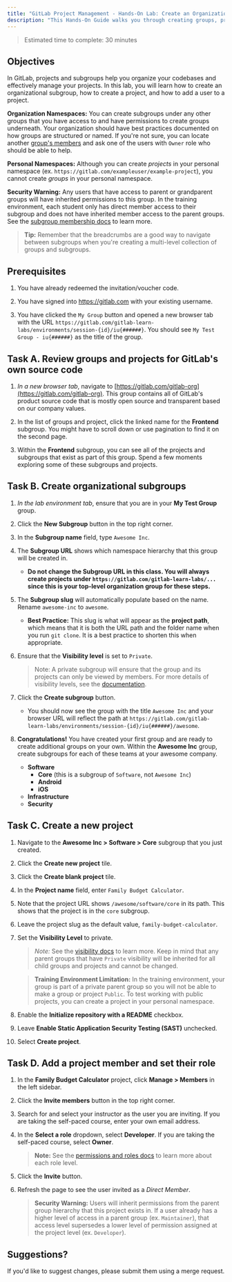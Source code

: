 ```yaml
---
title: "GitLab Project Management - Hands-On Lab: Create an Organizational Structure in GitLab"
description: "This Hands-On Guide walks you through creating groups, projects, and project members in GitLab."
---
```


> Estimated time to complete: 30 minutes


## Objectives

In GitLab, projects and subgroups help you organize your codebases and effectively manage your projects. In this lab, you will learn how to create an organizational subgroup, how to create a project, and how to add a user to a project.

**Organization Namespaces:** You can create subgroups under any other groups that you have access to and have permissions to create groups underneath. Your organization should have best practices documented on how groups are structured or named. If you're not sure, you can locate another [group's members](https://docs.gitlab.com/ee/user/project/members/#display-direct-members) and ask one of the users with `Owner` role who should be able to help.

**Personal Namespaces:** Although you can create _projects_ in your personal namespace (ex. `https://gitlab.com/exampleuser/example-project`), you cannot create _groups_ in your personal namespace.

**Security Warning:** Any users that have access to parent or grandparent groups will have inherited permissions to this group. In the training environment, each student only has direct member access to their subgroup and does not have inherited member access to the parent groups. See the [subgroup membership docs](https://docs.gitlab.com/ee/user/group/subgroups/index.html#subgroup-membership) to learn more.

> **Tip:** Remember that the breadcrumbs are a good way to navigate between subgroups when you're creating a multi-level collection of groups and subgroups.

## Prerequisites

1. You have already redeemed the invitation/voucher code.

1. You have signed into https://gitlab.com with your existing username.

1. You have clicked the `My Group` button and opened a new browser tab with the URL `https://gitlab.com/gitlab-learn-labs/environments/session-{id}/iu{######}`. You should see `My Test Group - iu{######}` as the title of the group.

## Task A. Review groups and projects for GitLab's own source code

1. _In a new browser tab_, navigate to [https://gitlab.com/gitlab-org](https://gitlab.com/gitlab-org). This group contains all of GitLab's product source code that is mostly open source and transparent based on our company values.

2. In the list of groups and project, click the linked name for the **Frontend** subgroup. You might have to scroll down or use pagination to find it on the second page.

3. Within the **Frontend** subgroup, you can see all of the projects and subgroups that exist as part of this group. Spend a few moments exploring some of these subgroups and projects.

## Task B. Create organizational subgroups

1. _In the lab environment tab_, ensure that you are in your **My Test Group** group.

1. Click the **New Subgroup** button in the top right corner.

1. In the **Subgroup name** field, type `Awesome Inc`.

1. The **Subgroup URL** shows which namespace hierarchy that this group will be created in.

    - **Do not change the Subgroup URL in this class. You will always create projects under `https://gitlab.com/gitlab-learn-labs/...` since this is your top-level organization group for these steps.**

1. The **Subgroup slug** will automatically populate based on the name. Rename `awesome-inc` to `awesome`.

    - **Best Practice:** This slug is what will appear as the **project path**, which means that it is both the URL path and the folder name when you run `git clone`. It is a best practice to shorten this when appropriate.

1. Ensure that the **Visibility level** is set to `Private`.

    > Note: A private subgroup will ensure that the group and its projects can only be viewed by members. For more details of visibility levels, see the [documentation](https://docs.gitlab.com/ee/user/public_access.html).

1. Click the **Create subgroup** button.
    - You should now see the group with the title `Awesome Inc` and your browser URL will reflect the path at `https://gitlab.com/gitlab-learn-labs/environments/session-{id}/iu{######}/awesome`.

1. **Congratulations!** You have created your first group and are ready to create additional groups on your own. Within the **Awesome Inc** group, create subgroups for each of these teams at your awesome company.
    - **Software**
      - **Core** (this is a subgroup of `Software`, not `Awesome Inc`)
      - **Android**
      - **iOS**
    - **Infrastructure**
    - **Security**

## Task C. Create a new project

1. Navigate to the **Awesome Inc > Software > Core** subgroup that you just created.

1. Click the **Create new project** tile.

1. Click the **Create blank project** tile.

1. In the **Project name** field, enter `Family Budget Calculator`.

1. Note that the project URL shows `/awesome/software/core` in its path. This shows that the project is in the `core` subgroup.

1. Leave the project slug as the default value, `family-budget-calculator`.

1. Set the **Visibility Level** to private.

    > *Note:* See the [visibility docs](https://docs.gitlab.com/ee/user/public_access.html) to learn more. Keep in mind that any parent groups that have `Private` visibility will be inherited for all child groups and projects and cannot be changed.

    > **Training Environment Limitation:** In the training environment, your group is part of a private parent group so you will not be able to make a group or project `Public`. To test working with public projects, you can create a project in your personal namespace.

1. Enable the **Initialize repository with a README** checkbox.

1. Leave **Enable Static Application Security Testing (SAST)** unchecked.

1. Select **Create project**.

## Task D. Add a project member and set their role

1. In the **Family Budget Calculator** project, click **Manage > Members** in the left sidebar.

1. Click the **Invite members** button in the top right corner.

1. Search for and select your instructor as the user you are inviting. If you are taking the self-paced course, enter your own email address.

1. In the **Select a role** dropdown, select **Developer**. If you are taking the self-paced course, select **Owner**. 

    > **Note:** See the [permissions and roles docs](https://docs.gitlab.com/ee/user/permissions.html) to learn more about each role level.

1. Click the **Invite** button.

1. Refresh the page to see the user invited as a _Direct Member_.

    > **Security Warning:** Users will inherit permissions from the parent group hierarchy that this project exists in. If a user already has a higher level of access in a parent group (ex. `Maintainer`), that access level supersedes a lower level of permission assigned at the project level (ex. `Developer`).

## Suggestions?

If you'd like to suggest changes, please submit them using a merge request.

